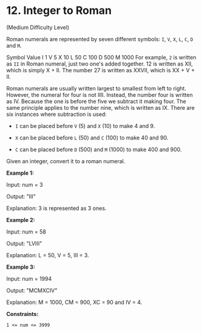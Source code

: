 # 12. Integer to Roman

(Medium Difficulty Level)

Roman numerals are represented by seven different symbols: `I`, `V`, `X`, `L`, `C`, `D` and `M`.

Symbol       Value
I             1
V             5
X             10
L             50
C             100
D             500
M             1000
For example, `2` is written as `II` in Roman numeral, just two one's added together. 12 is written as XII, which is simply X + II. The number 27 is written as XXVII, which is XX + V + II.

Roman numerals are usually written largest to smallest from left to right. However, the numeral for four is not IIII. Instead, the number four is written as IV. Because the one is before the five we subtract it making four. The same principle applies to the number nine, which is written as IX. There are six instances where subtraction is used:

- `I` can be placed before `V` (5) and `X` (10) to make 4 and 9. 

- `X` can be placed before `L` (50) and `C` (100) to make 40 and 90. 

- `C` can be placed before `D` (500) and `M` (1000) to make 400 and 900.

Given an integer, convert it to a roman numeral.

**Example 1:**

Input: num = 3

Output: "III"

Explanation: 3 is represented as 3 ones.

**Example 2:**

Input: num = 58

Output: "LVIII"

Explanation: L = 50, V = 5, III = 3.

**Example 3:**

Input: num = 1994

Output: "MCMXCIV"

Explanation: M = 1000, CM = 900, XC = 90 and IV = 4.
 

**Constraints:**

`1 <= num <= 3999`